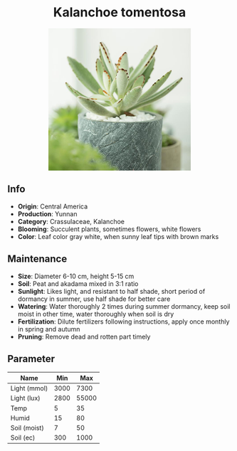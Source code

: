 <h1 align='center'>Kalanchoe tomentosa</h1>
<p align="center">
    <img 
        align='center'
        width='320'
        src="../images/kalanchoe tomentosa.png" 
        alt='Kalanchoe tomentosa' />
</p>

## Info

 - **Origin**: Central America
 - **Production**: Yunnan
 - **Category**: Crassulaceae, Kalanchoe
 - **Blooming**: Succulent plants, sometimes flowers, white flowers
 - **Color**: Leaf color gray white, when sunny leaf tips with brown marks

## Maintenance

 - **Size**: Diameter 6-10 cm, height 5-15 cm
 - **Soil**: Peat and akadama mixed in 3:1 ratio
 - **Sunlight**: Likes light, and resistant to half shade, short period of dormancy in summer, use half shade for better care
 - **Watering**: Water thoroughly 2 times during summer dormancy, keep soil moist in other time, water thoroughly when soil is dry
 - **Fertilization**: Dilute fertilizers following instructions,  apply once monthly in spring and autumn
 - **Pruning**: Remove dead and rotten part timely

## Parameter

| Name         | Min  | Max   |
|--------------|------|-------|
| Light (mmol) | 3000 | 7300  |
| Light (lux)  | 2800 | 55000 |
| Temp         | 5    | 35    |
| Humid        | 15   | 80    |
| Soil (moist) | 7   | 50    |
| Soil (ec)    | 300  | 1000  |